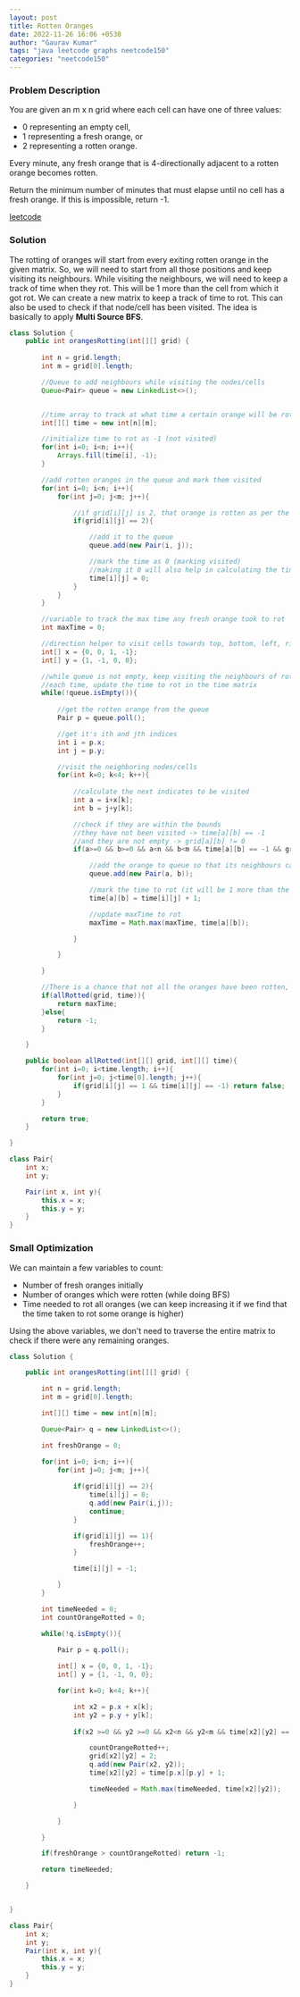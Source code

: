 ```yaml
---
layout: post
title: Rotten Oranges
date: 2022-11-26 16:06 +0530
author: "Gaurav Kumar"
tags: "java leetcode graphs neetcode150"
categories: "neetcode150"
---
```


### Problem Description

You are given an m x n grid where each cell can have one of three values:

- 0 representing an empty cell,
- 1 representing a fresh orange, or
- 2 representing a rotten orange.

Every minute, any fresh orange that is 4-directionally adjacent to a rotten orange becomes rotten.

Return the minimum number of minutes that must elapse until no cell has a fresh orange. If this is impossible, return -1.  

[leetcode](https://leetcode.com/problems/rotting-oranges/description/)

### Solution

The rotting of oranges will start from every exiting rotten orange in the given matrix. So, we will need to start from all those positions and keep visiting its neighbours. While visiting the neighbours, we will need to keep a track of time when they rot. This will be 1 more than the cell from which it got rot. We can create a new matrix to keep a track of time to rot. This can also be used to check if that node/cell has been visited. The idea is basically to apply __Multi Source BFS__.

```java
class Solution {
    public int orangesRotting(int[][] grid) {
        
        int n = grid.length;
        int m = grid[0].length;

        //Queue to add neighbours while visiting the nodes/cells
        Queue<Pair> queue = new LinkedList<>();


        //time array to track at what time a certain orange will be rotten
        int[][] time = new int[n][m];

        //initialize time to rot as -1 (not visited)
        for(int i=0; i<n; i++){
            Arrays.fill(time[i], -1);
        }

        //add rotten oranges in the queue and mark them visited
        for(int i=0; i<n; i++){
            for(int j=0; j<m; j++){

                //if grid[i][j] is 2, that orange is rotten as per the problem
                if(grid[i][j] == 2){

                    //add it to the queue
                    queue.add(new Pair(i, j));

                    //mark the time as 0 (marking visited)
                    //making it 0 will also help in calculating the time for neighboring oranges
                    time[i][j] = 0;
                }
            }
        }

        //variable to track the max time any fresh orange took to rot
        int maxTime = 0;

        //direction helper to visit cells towards top, bottom, left, right
        int[] x = {0, 0, 1, -1};
        int[] y = {1, -1, 0, 0};

        //while queue is not empty, keep visiting the neighbours of rotten oranges and make then rot
        //each time, update the time to rot in the time matrix
        while(!queue.isEmpty()){
            
            //get the rotten orange from the queue
            Pair p = queue.poll();

            //get it's ith and jth indices
            int i = p.x;
            int j = p.y;

            //visit the neighboring nodes/cells            
            for(int k=0; k<4; k++){
                
                //calculate the next indicates to be visited
                int a = i+x[k];
                int b = j+y[k];

                //check if they are within the bounds
                //they have not been visited -> time[a][b] == -1
                //and they are not empty -> grid[a][b] != 0
                if(a>=0 && b>=0 && a<n && b<m && time[a][b] == -1 && grid[a][b] != 0){

                    //add the orange to queue so that its neighbours can be visited                    
                    queue.add(new Pair(a, b));

                    //mark the time to rot (it will be 1 more than the time to rot from the previous cell)
                    time[a][b] = time[i][j] + 1;

                    //update maxTime to rot
                    maxTime = Math.max(maxTime, time[a][b]);

                }

            }

        }

        //There is a chance that not all the oranges have been rotten, in which case we can return -1
        if(allRotted(grid, time)){
            return maxTime;
        }else{
            return -1;
        }

    }

    public boolean allRotted(int[][] grid, int[][] time){
        for(int i=0; i<time.length; i++){
            for(int j=0; j<time[0].length; j++){
                if(grid[i][j] == 1 && time[i][j] == -1) return false;
            }
        }

        return true;
    }

}

class Pair{
    int x;
    int y;

    Pair(int x, int y){
        this.x = x;
        this.y = y;
    }
}
```

### Small Optimization

We can maintain a few variables to count:

- Number of fresh oranges initially
- Number of oranges which were rotten (while doing BFS)
- Time needed to rot all oranges (we can keep increasing it if we find that the time taken to rot some orange is higher)

Using the above variables, we don't need to traverse the entire matrix to check if there were any remaining oranges.

```java
class Solution {

    public int orangesRotting(int[][] grid) {

        int n = grid.length;
        int m = grid[0].length;

        int[][] time = new int[n][m];

        Queue<Pair> q = new LinkedList<>();

        int freshOrange = 0;

        for(int i=0; i<n; i++){
            for(int j=0; j<m; j++){
                
                if(grid[i][j] == 2){
                    time[i][j] = 0;
                    q.add(new Pair(i,j));
                    continue;
                }

                if(grid[i][j] == 1){
                    freshOrange++;
                }

                time[i][j] = -1;

            }
        }

        int timeNeeded = 0;
        int countOrangeRotted = 0;

        while(!q.isEmpty()){
            
            Pair p = q.poll();

            int[] x = {0, 0, 1, -1};
            int[] y = {1, -1, 0, 0};

            for(int k=0; k<4; k++){

                int x2 = p.x + x[k];
                int y2 = p.y + y[k];
                
                if(x2 >=0 && y2 >=0 && x2<n && y2<m && time[x2][y2] == -1 && grid[x2][y2] != 2 && grid[x2][y2] != 0){

                    countOrangeRotted++;
                    grid[x2][y2] = 2;
                    q.add(new Pair(x2, y2));
                    time[x2][y2] = time[p.x][p.y] + 1; 

                    timeNeeded = Math.max(timeNeeded, time[x2][y2]);

                }

            }

        }

        if(freshOrange > countOrangeRotted) return -1;

        return timeNeeded;

    }


}

class Pair{
    int x;
    int y;
    Pair(int x, int y){
        this.x = x;
        this.y = y;
    }
}
```
